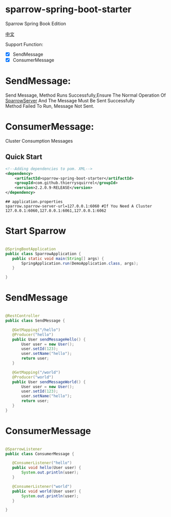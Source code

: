 # sparrow-spring-boot-starter

Sparrow Spring Book Edition

[中文](./README_zh_CN.md)

Support Function:

- [x] SendMessage
- [x] ConsumerMessage

# SendMessage:

Send Message, Method Runs Successfully,Ensure The Normal Operation
Of [SparrowServer](https://github.com/ThierrySquirrel/sparrow-server-spring-boot-starter) And The Message Must Be Sent
Successfully                                                                                                                                                  
Method Failed To Run, Message Not Sent.

# ConsumerMessage:

Cluster Consumption Messages

## Quick Start

```xml
<!--Adding dependencies to pom. XML-->
<dependency>
    <artifactId>sparrow-spring-boot-starter</artifactId>
    <groupId>com.github.thierrysquirrel</groupId>
    <version>2.2.0.9-RELEASE</version>
</dependency>
``` 

 ```properties
 ## application.properties
sparrow.sparrow-server-url=127.0.0.1:6060 #If You Need A Cluster 127.0.0.1:6060,127.0.0.1:6061,127.0.0.1:6062
 ```  

# Start Sparrow

 ```java

@SpringBootApplication
public class SparrowApplication {
	public static void main(String[] args) {
		SpringApplication.run(DemoApplication.class, args);
	}

}
 ```

# SendMessage

 ```java

@RestController
public class SendMessage {

	@GetMapping("/hello")
	@Producer("hello")
	public User sendMessageHello() {
		User user = new User();
		user.setId(123);
		user.setName("hello");
		return user;
	}

	@GetMapping("/world")
	@Producer("world")
	public User sendMessageWorld() {
		User user = new User();
		user.setId(123);
		user.setName("hello");
		return user;
	}
}

```

# ConsumerMessage

 ```java

@SparrowListener
public class ConsumerMessage {

	@ConsumerListener("hello")
	public void hello(User user) {
		System.out.println(user);
	}

	@ConsumerListener("world")
	public void world(User user) {
		System.out.println(user);
	}

}
 ```